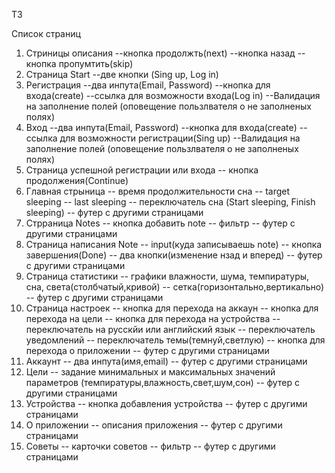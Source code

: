 ТЗ

Список страниц

1. Стриницы описания 
--кнопка продолжть(next)
--кнопка назад
--кнопка пропумтить(skip)
2. Страница Start
--две кнопки (Sing up, Log in)
3. Регистрация 
--два инпута(Email, Password)
--кнопка для входа(create)
--ссылка для возможности входа(Log in)
--Валидация на заполнение полей (оповещение пользлвателя о не заполненых полях)
4. Вход
--два инпута(Email, Password)
--кнопка для входа(create)
--ссылка для возможности регистрации(Sing up)
--Валидация на заполнение полей (оповещение пользлвателя о не заполненых полях)
5. Страница успешной регистрации или входа
-- кнопка продолжения(Continue)
6. Главная стрыница
-- время продолжительности сна
-- target sleeping
-- last sleeping
-- переключатель сна (Start sleeping, Finish sleeping)
-- футер с другими страницами
7. Стрраница Notes
-- кнопка добавить note
-- фильтр
-- футер с другими страницами
8. Страница написания Note
-- input(куда записываешь note)
-- кнопка завершения(Done)
-- два кнопки(изменение нзад и вперед)
-- футер с другими страницами
9. Страница статистики
-- графики влажности, шума, темпиратуры, сна, света(столбчатый,кривой)
-- сетка(горизонтально,вертикально)
-- футер с другими страницами
10. Страница настроек
-- кнопка для перехода на аккаун
-- кнопка для перехода на цели
-- кнопка для перехода на устройства
-- переключатель на русскйи или английский язык
-- переключатель уведомлений
-- переключатель темы(темнуй,светлую)
-- кнопка для перехода о приложении
-- футер с другими страницами
11. Аккаунт
-- два инпута(имя,email)
-- футер с другими страницами
12. Цели
-- задание минимальных и максимальных значений параметров (темпиратуры,влажность,свет,шум,сон)
-- футер с другими страницами
13. Устройства
-- кнопка добавления устройства
-- футер с другими страницами
14. О приложении
-- описания приложения
-- футер с другими страницами
15. Советы
-- карточки советов
-- фильтр
-- футер с другими страницами